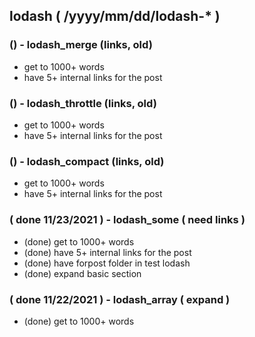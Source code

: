 <!--###### ########## ########## #######-->
## lodash ( /yyyy/mm/dd/lodash-* )
<!--###### ########## ########## #######-->

### () - lodash_merge (links, old)
* get to 1000+ words
* have 5+ internal links for the post

### () - lodash_throttle (links, old)
* get to 1000+ words
* have 5+ internal links for the post

### () - lodash_compact (links, old)
* get to 1000+ words
* have 5+ internal links for the post

### ( done 11/23/2021 ) - lodash_some ( need links )
* (done) get to 1000+ words
* (done) have 5+ internal links for the post
* (done) have forpost folder in test lodash
* (done) expand basic section

### ( done 11/22/2021 ) - lodash_array ( expand )
* (done) get to 1000+ words